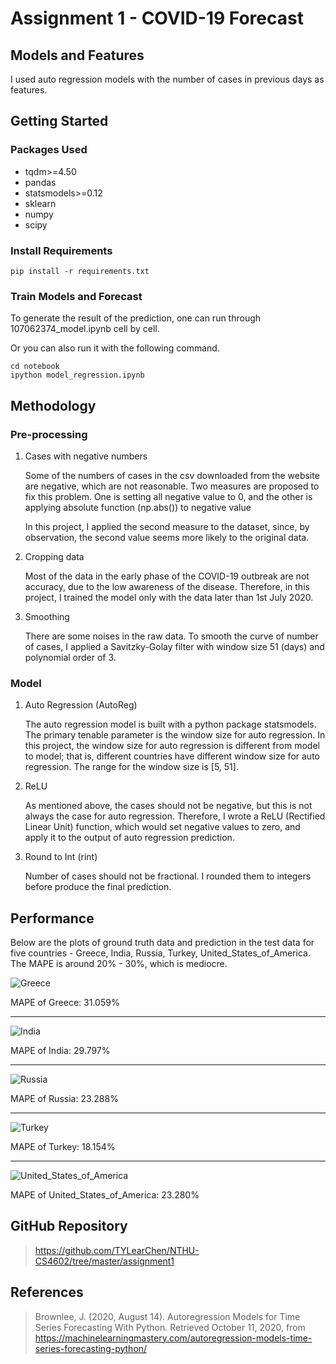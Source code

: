 # Assignment 1 - COVID-19 Forecast

## **Models and Features**

I used auto regression models with the number of cases in previous days as features.

## Getting Started

### Packages Used

- tqdm>=4.50
- pandas
- statsmodels>=0.12
- sklearn
- numpy
- scipy

### Install Requirements

    pip install -r requirements.txt

### Train Models and Forecast

To generate the result of the prediction, one can run through 107062374_model.ipynb cell by cell.

Or you can also run it with the following command.

    cd notebook
    ipython model_regression.ipynb
    
## Methodology

### Pre-processing

1. Cases with negative numbers
    
    Some of the numbers of cases in the csv downloaded from the website are negative, which are not reasonable. Two measures are proposed to fix this problem. One is setting all negative value to 0, and the other is applying absolute function (np.abs()) to negative value
    
    In this project, I applied the second measure to the dataset, since, by observation, the second value seems more likely to the original data.

2. Cropping data

    Most of the data in the early phase of the COVID-19 outbreak are not accuracy, due to the low awareness of the disease. Therefore, in this project, I trained the model only with the data later than 1st July 2020.

3. Smoothing

    There are some noises in the raw data. To smooth the curve of number of cases, I applied a Savitzky-Golay filter with window size 51 (days) and polynomial order of 3.

### Model

1. Auto Regression (AutoReg)

    The auto regression model is built with a python package statsmodels. The primary tenable parameter is the window size for auto regression.
In this project, the window size for auto regression is different from model to model; that is, different countries have different window size for auto regression. The range for the window size is [5, 51].

2. ReLU

    As mentioned above, the cases should not be negative, but this is not always the case for auto regression. Therefore, I wrote a ReLU (Rectified Linear Unit) function, which would set negative values to zero, and apply it to the output of auto regression prediction.

3. Round to Int (rint)

    Number of cases should not be fractional. I rounded them to integers before produce the final prediction.

## Performance

Below are the plots of ground truth data and prediction in the test data for five countries - Greece, India, Russia, Turkey, United_States_of_America.
The MAPE is around 20% - 30%, which is mediocre.

![Greece](https://raw.githubusercontent.com/TYLearChen/NTHU-CS4602/master/assignment1/image/Greece.png)

MAPE of Greece: 31.059%

---

![India](https://raw.githubusercontent.com/TYLearChen/NTHU-CS4602/master/assignment1/image/India.png)

MAPE of India: 29.797%

---

![Russia](https://raw.githubusercontent.com/TYLearChen/NTHU-CS4602/master/assignment1/image/Russia.png)

MAPE of Russia: 23.288%

---

![Turkey](https://raw.githubusercontent.com/TYLearChen/NTHU-CS4602/master/assignment1/image/Turkey.png)

MAPE of Turkey: 18.154%

---

![United_States_of_America](https://raw.githubusercontent.com/TYLearChen/NTHU-CS4602/master/assignment1/image/United_States_of_America.png)

MAPE of United_States_of_America: 23.280%

## GitHub Repository

> <https://github.com/TYLearChen/NTHU-CS4602/tree/master/assignment1>

## References

> Brownlee, J. (2020, August 14). Autoregression Models for Time Series Forecasting With Python. Retrieved October 11, 2020, from <https://machinelearningmastery.com/autoregression-models-time-series-forecasting-python/>
